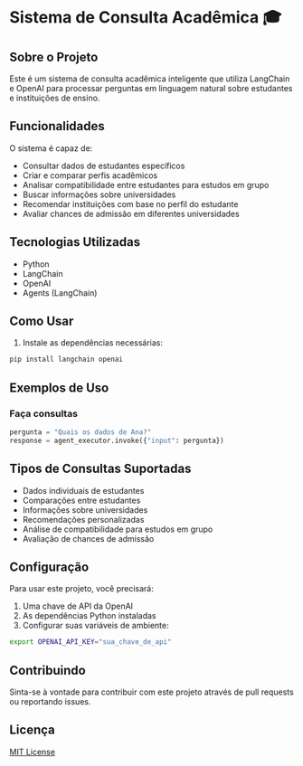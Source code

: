 # Sistema de Consulta Acadêmica 🎓

## Sobre o Projeto
Este é um sistema de consulta acadêmica inteligente que utiliza LangChain e OpenAI para processar perguntas em linguagem natural sobre estudantes e instituições de ensino.

## Funcionalidades
O sistema é capaz de:
- Consultar dados de estudantes específicos
- Criar e comparar perfis acadêmicos
- Analisar compatibilidade entre estudantes para estudos em grupo
- Buscar informações sobre universidades
- Recomendar instituições com base no perfil do estudante
- Avaliar chances de admissão em diferentes universidades

## Tecnologias Utilizadas
- Python
- LangChain
- OpenAI
- Agents (LangChain)

## Como Usar
1. Instale as dependências necessárias:
```bash
pip install langchain openai
```
## Exemplos de Uso

### Faça consultas
```python
pergunta = "Quais os dados de Ana?"
response = agent_executor.invoke({"input": pergunta})
```


## Tipos de Consultas Suportadas
- Dados individuais de estudantes
- Comparações entre estudantes
- Informações sobre universidades
- Recomendações personalizadas
- Análise de compatibilidade para estudos em grupo
- Avaliação de chances de admissão

## Configuração
Para usar este projeto, você precisará:
1. Uma chave de API da OpenAI
2. As dependências Python instaladas
3. Configurar suas variáveis de ambiente:
```bash
export OPENAI_API_KEY="sua_chave_de_api"
```


## Contribuindo
Sinta-se à vontade para contribuir com este projeto através de pull requests ou reportando issues.

## Licença
[MIT License](LICENSE)
